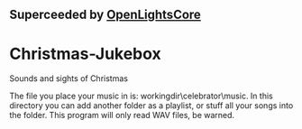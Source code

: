 ## **Superceeded by [OpenLightsCore](https://github.com/Open-Lights/OpenLightsCore)**

# Christmas-Jukebox
Sounds and sights of Christmas

The file you place your music in is: workingdir\celebrator\music.
In this directory you can add another folder as a playlist, or stuff all your songs into the folder.
This program will only read WAV files, be warned.
